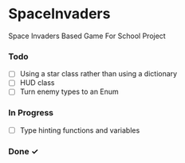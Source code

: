 # SpaceInvaders

Space Invaders Based Game For School Project 

### Todo

- [ ] Using a star class rather than using a dictionary
- [ ] HUD class
- [ ] Turn enemy types to an Enum

### In Progress

- [ ] Type hinting functions and variables

### Done ✓


